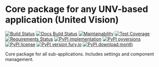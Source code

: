 # Core package for any UNV-based application (United Vision)

[![Build Status](https://readthedocs.org/projects/unv_app/badge/?version=latest&style=flat)](https://readthedocs.org/projects/unv_app)
[![Docs Build Status](https://travis-ci.org/c137digital/unv_app.svg?branch=master)](https://travis-ci.org/c137digital/unv_app)
[![Maintainability](https://api.codeclimate.com/v1/badges/68b47ceb384c9b705a5b/maintainability)](https://codeclimate.com/github/c137digital/unv_app/maintainability)
[![Test Coverage](https://api.codeclimate.com/v1/badges/68b47ceb384c9b705a5b/test_coverage)](https://codeclimate.com/github/c137digital/unv_app/test_coverage)
[![Requirements Status](https://requires.io/github/c137digital/unv_app/requirements.svg?branch=master)](https://requires.io/github/c137digital/unv_app/requirements/?branch=master)
[![PyPI implementation](https://img.shields.io/pypi/implementation/unv_app.svg)](https://pypi.python.org/pypi/unv_app/)
[![PyPI pyversions](https://img.shields.io/pypi/pyversions/unv_app.svg)](https://pypi.python.org/pypi/unv_app/)
[![PyPI license](https://img.shields.io/pypi/l/unv_app.svg)](https://pypi.python.org/pypi/unv_app/)
[![PyPI version fury.io](https://badge.fury.io/py/unv.app.svg)](https://pypi.python.org/pypi/unv_app/)
[![PyPI download month](https://img.shields.io/pypi/dm/unv_app.svg)](https://pypi.python.org/pypi/unv_app/)

Core package for all sub-applications. Includes settings and component management.
